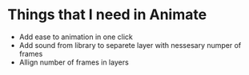 # Things that I need in Animate
* Add ease to animation in one click
* Add sound from library to separete layer with nessesary numper of frames
* Allign number of frames in layers
